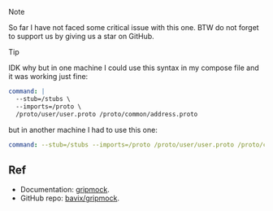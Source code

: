 > [!NOTE]
>
> So far I have not faced some critical issue with this one. BTW do not forget to support us by giving us a star on GitHub.

> [!TIP]
>
> IDK why but in one machine I could use this syntax in my compose file and it was working just fine:
> ```yml
> command: |
>   --stub=/stubs \
>   --imports=/proto \
>   /proto/user/user.proto /proto/common/address.proto
> ```
> but in another machine I had to use this one:
> ```yml
> command: --stub=/stubs --imports=/proto /proto/user/user.proto /proto/common/address.proto
> ```

## Ref

- Documentation: [gripmock](https://gripmock.org).
- GitHub repo: [bavix/gripmock](https://github.com/bavix/gripmock).

